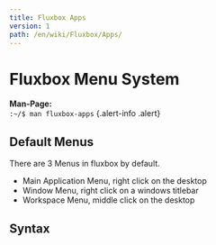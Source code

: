 ```yaml
---
title: Fluxbox Apps
version: 1
path: /en/wiki/Fluxbox/Apps/
---
```

# Fluxbox Menu System

**Man-Page:**  
``:~/$ man fluxbox-apps``
{.alert-info .alert}

## Default Menus
There are 3 Menus in fluxbox by default.
- Main Application Menu, right click on the desktop
- Window Menu, right click on a windows titlebar
- Workspace Menu, middle click on the desktop

## Syntax
